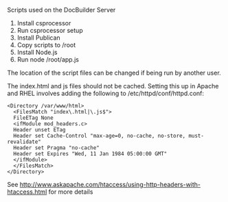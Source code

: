 Scripts used on the DocBuilder Server

1. Install csprocessor
2. Run csprocessor setup
3. Install Publican
4. Copy scripts to /root
5. Install Node.js
5. Run node /root/app.js

The location of the script files can be changed if being run by another user.

The index.html and js files should not be cached. Setting this up in Apache and RHEL involves adding the following to /etc/httpd/conf/httpd.conf:

    <Directory /var/www/html>
      <FilesMatch "index\.html|\.js$">
      FileETag None
      <ifModule mod_headers.c>
      Header unset ETag
      Header set Cache-Control "max-age=0, no-cache, no-store, must-revalidate"
      Header set Pragma "no-cache"
      Header set Expires "Wed, 11 Jan 1984 05:00:00 GMT"
      </ifModule>
      </FilesMatch>
    </Directory>


See http://www.askapache.com/htaccess/using-http-headers-with-htaccess.html for more details


